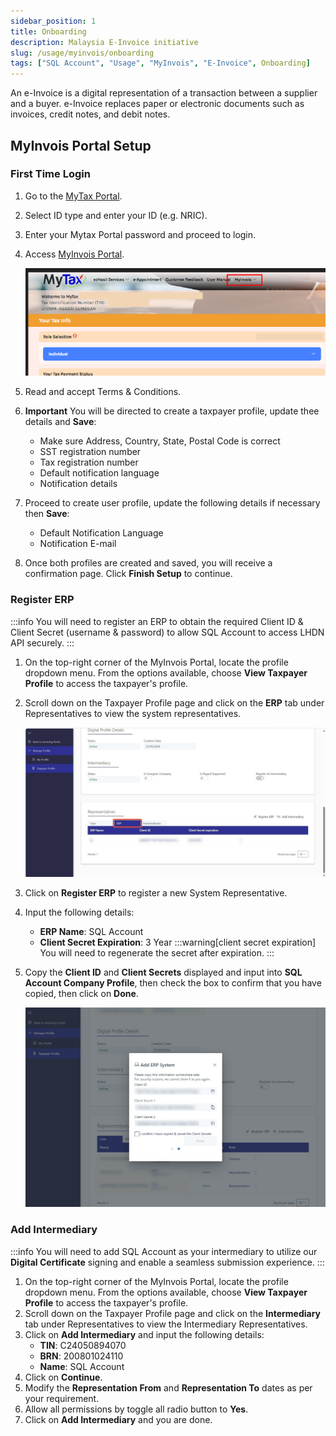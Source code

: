 ```yaml
---
sidebar_position: 1
title: Onboarding
description: Malaysia E-Invoice initiative
slug: /usage/myinvois/onboarding
tags: ["SQL Account", "Usage", "MyInvois", "E-Invoice", Onboarding]
---
```


An e-Invoice is a digital representation of a transaction between a supplier and a buyer. e-Invoice replaces paper or electronic documents such as invoices, credit notes, and debit notes.

## MyInvois Portal Setup

### First Time Login

1. Go to the [MyTax Portal](https://mytax.hasil.gov.my).
2. Select ID type and enter your ID (e.g. NRIC).
3. Enter your Mytax Portal password and proceed to login.
4. Access [MyInvois Portal](https://myinvois.hasil.gov.my/).

    ![myinvois-button](../../../static/img/myinvois/onboarding/mytax-myinvois-button.png)

5. Read and accept Terms & Conditions.
6. **Important** You will be directed to create a taxpayer profile, update thee details and **Save**:
   - Make sure Address, Country, State, Postal Code is correct
   - SST registration number
   - Tax registration number
   - Default notification language
   - Notification details
7. Proceed to create user profile, update the following details if necessary then **Save**:
   - Default Notification Language
   - Notification E-mail
8. Once both profiles are created and saved, you will receive a confirmation page. Click **Finish Setup** to continue.

### Register ERP

:::info
You will need to register an ERP to obtain the required Client ID & Client Secret (username & password) to allow SQL Account to access LHDN API securely.
:::

1. On the top-right corner of the MyInvois Portal, locate the profile dropdown menu. From the options available, choose **View Taxpayer Profile** to access the taxpayer's profile.
2. Scroll down on the Taxpayer Profile page and click on the **ERP** tab under Representatives to view the system representatives.

    ![myinvois-erp-tab](../../../static/img/myinvois/onboarding/myinvois-erp-tab.png)

3. Click on **Register ERP** to register a new System Representative.
4. Input the following details:
    - **ERP Name**: SQL Account
    - **Client Secret Expiration**: 3 Year
    :::warning[client secret expiration]
    You will need to regenerate the secret after expiration.
    :::
5. Copy the **Client ID** and **Client Secrets** displayed and input into **SQL Account Company Profile**, then check the box to confirm that you have copied, then click on **Done**.

    ![myinvois-erp-register-done](../../../static/img/myinvois/onboarding/myinvois-erp-register-success.png)

### Add Intermediary

:::info
You will need to add SQL Account as your intermediary to utilize our **Digital Certificate** signing and enable a seamless submission experience.
:::

1. On the top-right corner of the MyInvois Portal, locate the profile dropdown menu. From the options available, choose **View Taxpayer Profile** to access the taxpayer's profile.
2. Scroll down on the Taxpayer Profile page and click on the **Intermediary** tab under Representatives to view the Intermediary Representatives.
3. Click on **Add Intermediary** and input the following details:
   - **TIN**: C24050894070
   - **BRN**: 200801024110
   - **Name**: SQL Account
4. Click on **Continue**.
5. Modify the **Representation From** and **Representation To** dates as per your requirement.
6. Allow all permissions by toggle all radio button to **Yes**.
7. Click on **Add Intermediary** and you are done.
